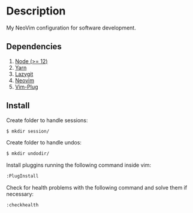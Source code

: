 # Description

My NeoVim configuration for software development.

## Dependencies

1. [Node (>= 12)](https://nodejs.org/en/download/)
2. [Yarn](https://classic.yarnpkg.com/en/docs/install/#debian-stable)
3. [Lazygit](https://github.com/jesseduffield/lazygit)
4. [Neovim](https://github.com/neovim/neovim/wiki/Installing-Neovim)
5. [Vim-Plug](https://github.com/junegunn/vim-plug)

## Install

Create folder to handle sessions:

```sh
$ mkdir session/
```

Create folder to handle undos:

```sh
$ mkdir undodir/
```

Install pluggins running the following command inside vim:

```sh
:PlugInstall
```

Check for health problems with the following command and solve them if necessary:

```sh
:checkhealth
```
